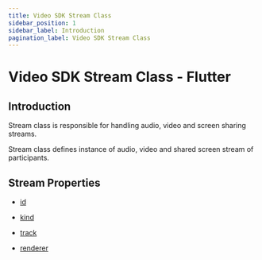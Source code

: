 ```yaml
---
title: Video SDK Stream Class
sidebar_position: 1
sidebar_label: Introduction
pagination_label: Video SDK Stream Class
---
```


# Video SDK Stream Class - Flutter

<div class="sdk-api-ref">

## Introduction

Stream class is responsible for handling audio, video and screen sharing streams.

Stream class defines instance of audio, video and shared screen stream of participants.

## Stream Properties

<div class="row">
<div class="col col--4 margin-bottom--sm" >

- [id](properties#id)

</div><div class="col col--4 margin-bottom--sm" >

- [kind](properties#kind)

</div><div class="col col--4 margin-bottom--sm" >

- [track](properties#track)

</div><div class="col col--4 margin-bottom--sm" >

- [renderer](properties#renderer)

</div>
</div>
</div>
